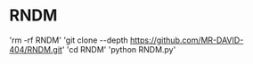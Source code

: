# RNDM

'rm -rf RNDM'
'git clone --depth https://github.com/MR-DAVID-404/RNDM.git'
'cd RNDM'
'python RNDM.py'
